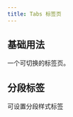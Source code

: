 ```yaml
---
title: Tabs 标签页
---
```


## 基础用法

一个可切换的标签页。

<Example demo-class="tabs-demo" :code="TabsBase" />

## 分段标签

可设置分段样式标签

<Example demo-class="tabs-demo" :code="TabsSegment" />

<script setup lang="ts">
import * as TabsBase from '~src/example/tabs/base.vue'
import * as TabsSegment from '~src/example/tabs/segment.vue'
</script>
